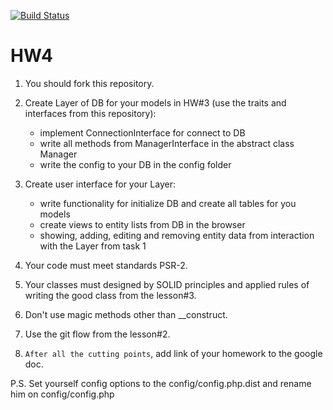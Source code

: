 [![Build Status](https://travis-ci.org/Roma48/hw4.svg?branch=tests)](https://travis-ci.org/Roma48/hw4)

# HW4

1. You should fork this repository.

2. Create Layer of DB for your models in HW#3 (use the traits and interfaces from this repository):
    - implement ConnectionInterface for connect to DB
    - write all methods from ManagerInterface in the abstract class Manager
    - write the config to your DB in the config folder

3. Create user interface for your Layer:
    - write functionality for initialize DB and create all tables for you models
    - create views to entity lists from DB in the browser
    - showing, adding, editing and removing entity data from interaction with the Layer from task 1

4. Your code must meet standards PSR-2.

5. Your classes must designed by SOLID principles and applied rules of writing the good class from the lesson#3.

6. Don't use magic methods other than __construct.

7. Use the git flow from the lesson#2.

8. `After all the cutting points`, add link of your homework to the google doc.

P.S. Set yourself config options to the config/config.php.dist and rename him on config/config.php